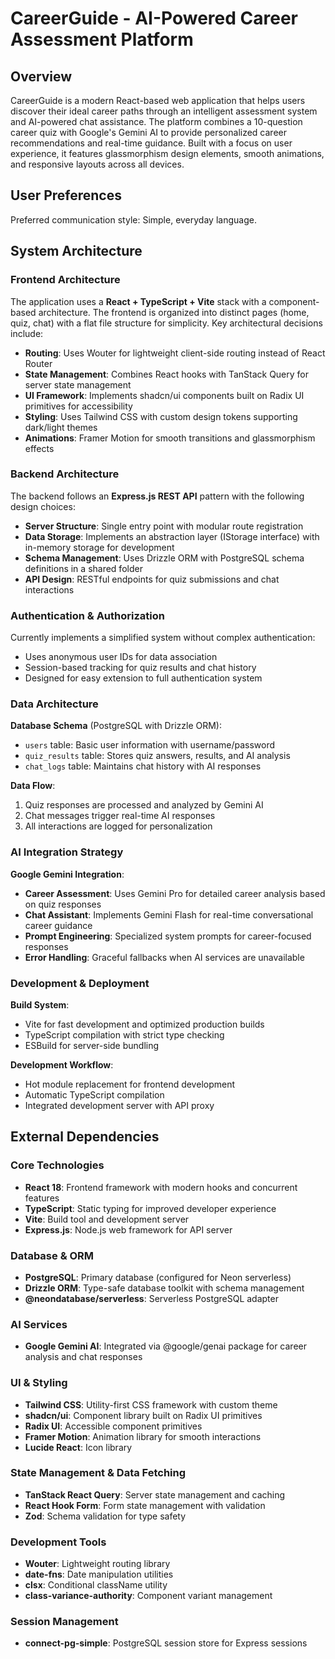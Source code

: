 # CareerGuide - AI-Powered Career Assessment Platform

## Overview

CareerGuide is a modern React-based web application that helps users discover their ideal career paths through an intelligent assessment system and AI-powered chat assistance. The platform combines a 10-question career quiz with Google's Gemini AI to provide personalized career recommendations and real-time guidance. Built with a focus on user experience, it features glassmorphism design elements, smooth animations, and responsive layouts across all devices.

## User Preferences

Preferred communication style: Simple, everyday language.

## System Architecture

### Frontend Architecture

The application uses a **React + TypeScript + Vite** stack with a component-based architecture. The frontend is organized into distinct pages (home, quiz, chat) with a flat file structure for simplicity. Key architectural decisions include:

- **Routing**: Uses Wouter for lightweight client-side routing instead of React Router
- **State Management**: Combines React hooks with TanStack Query for server state management
- **UI Framework**: Implements shadcn/ui components built on Radix UI primitives for accessibility
- **Styling**: Uses Tailwind CSS with custom design tokens supporting dark/light themes
- **Animations**: Framer Motion for smooth transitions and glassmorphism effects

### Backend Architecture

The backend follows an **Express.js REST API** pattern with the following design choices:

- **Server Structure**: Single entry point with modular route registration
- **Data Storage**: Implements an abstraction layer (IStorage interface) with in-memory storage for development
- **Schema Management**: Uses Drizzle ORM with PostgreSQL schema definitions in a shared folder
- **API Design**: RESTful endpoints for quiz submissions and chat interactions

### Authentication & Authorization

Currently implements a simplified system without complex authentication:
- Uses anonymous user IDs for data association
- Session-based tracking for quiz results and chat history
- Designed for easy extension to full authentication system

### Data Architecture

**Database Schema** (PostgreSQL with Drizzle ORM):
- `users` table: Basic user information with username/password
- `quiz_results` table: Stores quiz answers, results, and AI analysis
- `chat_logs` table: Maintains chat history with AI responses

**Data Flow**:
1. Quiz responses are processed and analyzed by Gemini AI
2. Chat messages trigger real-time AI responses
3. All interactions are logged for personalization

### AI Integration Strategy

**Google Gemini Integration**:
- **Career Assessment**: Uses Gemini Pro for detailed career analysis based on quiz responses
- **Chat Assistant**: Implements Gemini Flash for real-time conversational career guidance
- **Prompt Engineering**: Specialized system prompts for career-focused responses
- **Error Handling**: Graceful fallbacks when AI services are unavailable

### Development & Deployment

**Build System**:
- Vite for fast development and optimized production builds
- TypeScript compilation with strict type checking
- ESBuild for server-side bundling

**Development Workflow**:
- Hot module replacement for frontend development
- Automatic TypeScript compilation
- Integrated development server with API proxy

## External Dependencies

### Core Technologies
- **React 18**: Frontend framework with modern hooks and concurrent features
- **TypeScript**: Static typing for improved developer experience
- **Vite**: Build tool and development server
- **Express.js**: Node.js web framework for API server

### Database & ORM
- **PostgreSQL**: Primary database (configured for Neon serverless)
- **Drizzle ORM**: Type-safe database toolkit with schema management
- **@neondatabase/serverless**: Serverless PostgreSQL adapter

### AI Services
- **Google Gemini AI**: Integrated via @google/genai package for career analysis and chat responses

### UI & Styling
- **Tailwind CSS**: Utility-first CSS framework with custom theme
- **shadcn/ui**: Component library built on Radix UI primitives
- **Radix UI**: Accessible component primitives
- **Framer Motion**: Animation library for smooth interactions
- **Lucide React**: Icon library

### State Management & Data Fetching
- **TanStack React Query**: Server state management and caching
- **React Hook Form**: Form state management with validation
- **Zod**: Schema validation for type safety

### Development Tools
- **Wouter**: Lightweight routing library
- **date-fns**: Date manipulation utilities
- **clsx**: Conditional className utility
- **class-variance-authority**: Component variant management

### Session Management
- **connect-pg-simple**: PostgreSQL session store for Express sessions